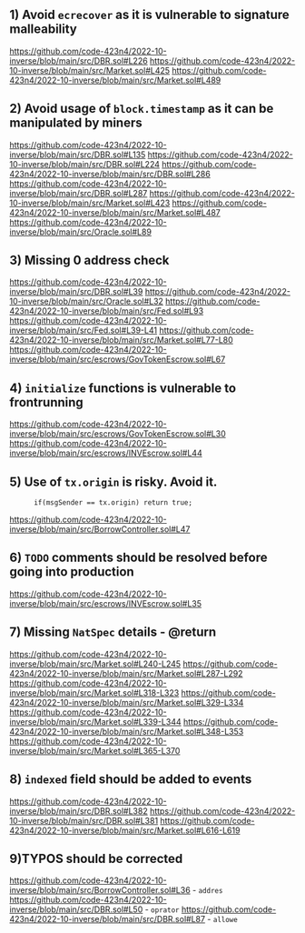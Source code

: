 ## 1) Avoid `ecrecover` as it is vulnerable to signature malleability

https://github.com/code-423n4/2022-10-inverse/blob/main/src/DBR.sol#L226
https://github.com/code-423n4/2022-10-inverse/blob/main/src/Market.sol#L425
https://github.com/code-423n4/2022-10-inverse/blob/main/src/Market.sol#L489

## 2) Avoid usage of `block.timestamp` as it can be manipulated by miners

https://github.com/code-423n4/2022-10-inverse/blob/main/src/DBR.sol#L135
https://github.com/code-423n4/2022-10-inverse/blob/main/src/DBR.sol#L224
https://github.com/code-423n4/2022-10-inverse/blob/main/src/DBR.sol#L286
https://github.com/code-423n4/2022-10-inverse/blob/main/src/DBR.sol#L287
https://github.com/code-423n4/2022-10-inverse/blob/main/src/Market.sol#L423
https://github.com/code-423n4/2022-10-inverse/blob/main/src/Market.sol#L487
https://github.com/code-423n4/2022-10-inverse/blob/main/src/Oracle.sol#L89

## 3) Missing 0 address check

https://github.com/code-423n4/2022-10-inverse/blob/main/src/DBR.sol#L39
https://github.com/code-423n4/2022-10-inverse/blob/main/src/Oracle.sol#L32
https://github.com/code-423n4/2022-10-inverse/blob/main/src/Fed.sol#L93
https://github.com/code-423n4/2022-10-inverse/blob/main/src/Fed.sol#L39-L41
https://github.com/code-423n4/2022-10-inverse/blob/main/src/Market.sol#L77-L80
https://github.com/code-423n4/2022-10-inverse/blob/main/src/escrows/GovTokenEscrow.sol#L67

##  4) `initialize` functions is vulnerable to frontrunning

https://github.com/code-423n4/2022-10-inverse/blob/main/src/escrows/GovTokenEscrow.sol#L30
https://github.com/code-423n4/2022-10-inverse/blob/main/src/escrows/INVEscrow.sol#L44

## 5) Use of `tx.origin` is risky. Avoid it.
```
      if(msgSender == tx.origin) return true;

```
https://github.com/code-423n4/2022-10-inverse/blob/main/src/BorrowController.sol#L47


## 6) `TODO` comments should be resolved before going into production

https://github.com/code-423n4/2022-10-inverse/blob/main/src/escrows/INVEscrow.sol#L35

## 7) Missing `NatSpec` details -  @return

https://github.com/code-423n4/2022-10-inverse/blob/main/src/Market.sol#L240-L245
https://github.com/code-423n4/2022-10-inverse/blob/main/src/Market.sol#L287-L292
https://github.com/code-423n4/2022-10-inverse/blob/main/src/Market.sol#L318-L323
https://github.com/code-423n4/2022-10-inverse/blob/main/src/Market.sol#L329-L334
https://github.com/code-423n4/2022-10-inverse/blob/main/src/Market.sol#L339-L344
https://github.com/code-423n4/2022-10-inverse/blob/main/src/Market.sol#L348-L353
https://github.com/code-423n4/2022-10-inverse/blob/main/src/Market.sol#L365-L370

## 8) `indexed` field should be added to events
https://github.com/code-423n4/2022-10-inverse/blob/main/src/DBR.sol#L382
https://github.com/code-423n4/2022-10-inverse/blob/main/src/DBR.sol#L381
https://github.com/code-423n4/2022-10-inverse/blob/main/src/Market.sol#L616-L619


## 9)TYPOS should be corrected

https://github.com/code-423n4/2022-10-inverse/blob/main/src/BorrowController.sol#L36 - `addres`
https://github.com/code-423n4/2022-10-inverse/blob/main/src/DBR.sol#L50 - `oprator`
https://github.com/code-423n4/2022-10-inverse/blob/main/src/DBR.sol#L87 - `allowe`


